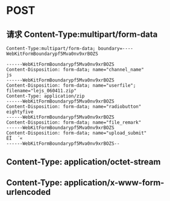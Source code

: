 # POST

## 请求 Content-Type:multipart/form-data

	Content-Type:multipart/form-data; boundary=----WebKitFormBoundarypf5Mva0nv9xrBOZS

	------WebKitFormBoundarypf5Mva0nv9xrBOZS
	Content-Disposition: form-data; name="channel_name"
	js
	------WebKitFormBoundarypf5Mva0nv9xrBOZS
	Content-Disposition: form-data; name="userfile"; filename="lejs_060411.zip"
	Content-Type: application/zip
	------WebKitFormBoundarypf5Mva0nv9xrBOZS
	Content-Disposition: form-data; name="radiobutton"
	eightyfive
	------WebKitFormBoundarypf5Mva0nv9xrBOZS
	Content-Disposition: form-data; name="file_remark"
	------WebKitFormBoundarypf5Mva0nv9xrBOZS
	Content-Disposition: form-data; name="upload_submit"
	ÉÏ  ´«
	------WebKitFormBoundarypf5Mva0nv9xrBOZS--
	
	
## Content-Type: application/octet-stream 

## Content-Type: application/x-www-form-urlencoded 

